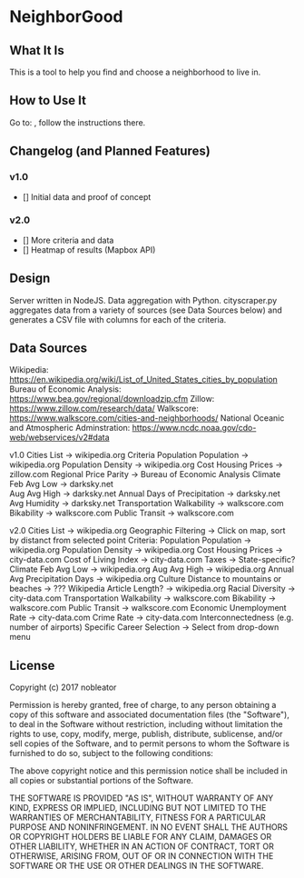 # NeighborGood

## What It Is
This is a tool to help you find and choose a neighborhood to live in.

## How to Use It
Go to: <URL>, follow the instructions there.

## Changelog (and Planned Features)
### v1.0
- [] Initial data and proof of concept
### v2.0
- [] More criteria and data
- [] Heatmap of results (Mapbox API)

## Design
Server written in NodeJS. Data aggregation with Python.
cityscraper.py aggregates data from a variety of sources (see Data Sources below) and generates a CSV file with columns for each of the criteria.


## Data Sources
Wikipedia: https://en.wikipedia.org/wiki/List_of_United_States_cities_by_population
Bureau of Economic Analysis: https://www.bea.gov/regional/downloadzip.cfm
Zillow: https://www.zillow.com/research/data/
Walkscore: https://www.walkscore.com/cities-and-neighborhoods/
National Oceanic and Atmospheric Adminstration: https://www.ncdc.noaa.gov/cdo-web/webservices/v2#data

v1.0
Cities List -> wikipedia.org
Criteria
    Population
        Population -> wikipedia.org
        Population Density -> wikipedia.org
    Cost
        Housing Prices -> zillow.com
        Regional Price Parity -> Bureau of Economic Analysis
    Climate
        Feb Avg Low -> darksky.net  
        Aug Avg High -> darksky.net
        Annual Days of Precipitation -> darksky.net
        Avg Humidity -> darksky.net
    Transportation
        Walkability -> walkscore.com
        Bikability -> walkscore.com
        Public Transit -> walkscore.com

v2.0
Cities List -> wikipedia.org
Geographic Filtering -> Click on map, sort by distanct from selected point
Criteria:
    Population
        Population -> wikipedia.org
        Population Density -> wikipedia.org
    Cost
        Housing Prices -> city-data.com
        Cost of Living Index -> city-data.com
        Taxes -> State-specific?
    Climate
        Feb Avg Low -> wikipedia.org
        Aug Avg High -> wikipedia.org
        Annual Avg Precipitation Days -> wikipedia.org
    Culture
        Distance to mountains or beaches -> ???
        Wikipedia Article Length? -> wikipedia.org
        Racial Diversity -> city-data.com
    Transportation
        Walkability -> walkscore.com
        Bikability -> walkscore.com
        Public Transit -> walkscore.com
    Economic
        Unemployment Rate -> city-data.com
        Crime Rate -> city-data.com
        Interconnectedness (e.g. number of airports)
        Specific Career Selection -> Select from drop-down menu


## License
Copyright (c) 2017 nobleator

Permission is hereby granted, free of charge, to any person obtaining a copy of this software and associated documentation files (the "Software"), to deal in the Software without restriction, including without limitation the rights to use, copy, modify, merge, publish, distribute, sublicense, and/or sell copies of the Software, and to permit persons to whom the Software is furnished to do so, subject to the following conditions:

The above copyright notice and this permission notice shall be included in all copies or substantial portions of the Software.

THE SOFTWARE IS PROVIDED "AS IS", WITHOUT WARRANTY OF ANY KIND, EXPRESS OR IMPLIED, INCLUDING BUT NOT LIMITED TO THE WARRANTIES OF MERCHANTABILITY, FITNESS FOR A PARTICULAR PURPOSE AND NONINFRINGEMENT. IN NO EVENT SHALL THE AUTHORS OR COPYRIGHT HOLDERS BE LIABLE FOR ANY CLAIM, DAMAGES OR OTHER LIABILITY, WHETHER IN AN ACTION OF CONTRACT, TORT OR OTHERWISE, ARISING FROM, OUT OF OR IN CONNECTION WITH THE SOFTWARE OR THE USE OR OTHER DEALINGS IN THE SOFTWARE.
